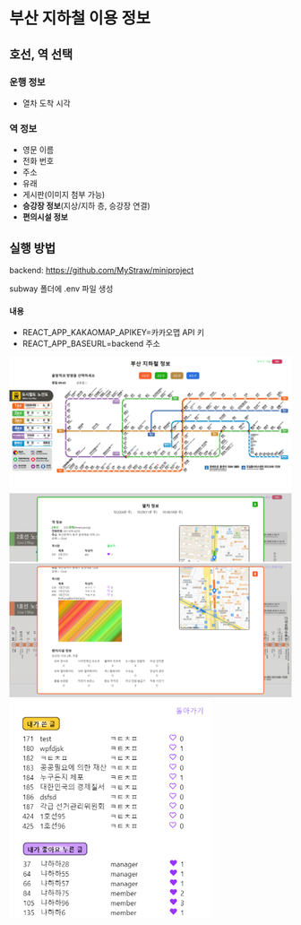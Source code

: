 # 부산 지하철 이용 정보
## 호선, 역 선택
### 운행 정보
- 열차 도착 시각
### 역 정보
- 영문 이름
- 전화 번호
- 주소
- 유래
- 게시판(이미지 첨부 가능)
- <strong>승강장 정보</strong>(지상/지하 층, 승강장 연결)
- <strong>편의시설 정보</strong>
## 실행 방법
backend: https://github.com/MyStraw/miniproject

subway 폴더에 .env 파일 생성
#### 내용
- REACT_APP_KAKAOMAP_APIKEY=카카오맵 API 키
- REACT_APP_BASEURL=backend 주소
<img src='img/main.png'>
<img src='img/info1.png'>
<img src='img/info2.png'>
<img src='img/user.png' style='width: 360px;'>

